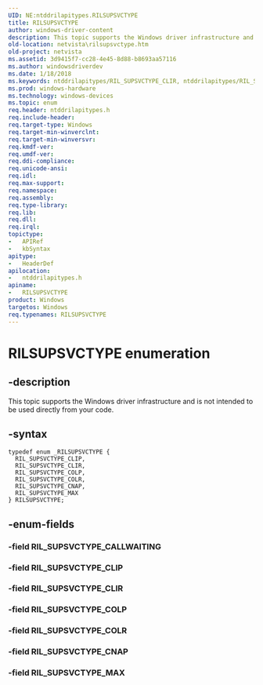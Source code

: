 ```yaml
---
UID: NE:ntddrilapitypes.RILSUPSVCTYPE
title: RILSUPSVCTYPE
author: windows-driver-content
description: This topic supports the Windows driver infrastructure and is not intended to be used directly from your code.
old-location: netvista\rilsupsvctype.htm
old-project: netvista
ms.assetid: 3d9415f7-cc28-4e45-8d88-b8693aa57116
ms.author: windowsdriverdev
ms.date: 1/18/2018
ms.keywords: ntddrilapitypes/RIL_SUPSVCTYPE_CLIR, ntddrilapitypes/RIL_SUPSVCTYPE_COLP, RIL_SUPSVCTYPE_CNAP, ntddrilapitypes/RIL_SUPSVCTYPE_CNAP, ntddrilapitypes/RIL_SUPSVCTYPE_COLR, RIL_SUPSVCTYPE_CLIP, RIL_SUPSVCTYPE_COLP, RIL_SUPSVCTYPE_MAX, RIL_SUPSVCTYPE_COLR, RIL_SUPSVCTYPE_CLIR, netvista.rilsupsvctype, RILSUPSVCTYPE, ntddrilapitypes/RIL_SUPSVCTYPE_CLIP, ntddrilapitypes/RIL_SUPSVCTYPE_MAX, RILSUPSVCTYPE enumeration [Network Drivers Starting with Windows Vista], ntddrilapitypes/RILSUPSVCTYPE
ms.prod: windows-hardware
ms.technology: windows-devices
ms.topic: enum
req.header: ntddrilapitypes.h
req.include-header: 
req.target-type: Windows
req.target-min-winverclnt: 
req.target-min-winversvr: 
req.kmdf-ver: 
req.umdf-ver: 
req.ddi-compliance: 
req.unicode-ansi: 
req.idl: 
req.max-support: 
req.namespace: 
req.assembly: 
req.type-library: 
req.lib: 
req.dll: 
req.irql: 
topictype:
-	APIRef
-	kbSyntax
apitype:
-	HeaderDef
apilocation:
-	ntddrilapitypes.h
apiname:
-	RILSUPSVCTYPE
product: Windows
targetos: Windows
req.typenames: RILSUPSVCTYPE
---
```


# RILSUPSVCTYPE enumeration


## -description


This topic supports the Windows driver infrastructure and is not intended to be used directly from your code.


## -syntax


````
typedef enum _RILSUPSVCTYPE { 
  RIL_SUPSVCTYPE_CLIP,
  RIL_SUPSVCTYPE_CLIR,
  RIL_SUPSVCTYPE_COLP,
  RIL_SUPSVCTYPE_COLR,
  RIL_SUPSVCTYPE_CNAP,
  RIL_SUPSVCTYPE_MAX
} RILSUPSVCTYPE;
````


## -enum-fields




### -field RIL_SUPSVCTYPE_CALLWAITING


### -field RIL_SUPSVCTYPE_CLIP


### -field RIL_SUPSVCTYPE_CLIR


### -field RIL_SUPSVCTYPE_COLP


### -field RIL_SUPSVCTYPE_COLR


### -field RIL_SUPSVCTYPE_CNAP


### -field RIL_SUPSVCTYPE_MAX

